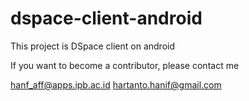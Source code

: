 # dspace-client-android
This project is DSpace client on android

If you want to become a contributor, please contact me

hanf_aff@apps.ipb.ac.id
hartanto.hanif@gmail.com
